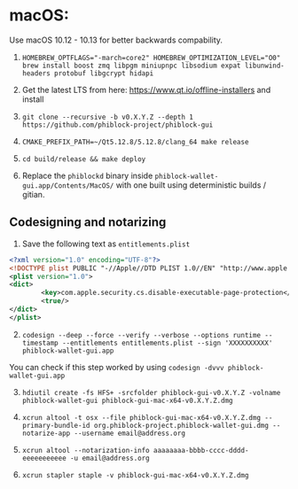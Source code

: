 # macOS:

Use macOS 10.12 - 10.13 for better backwards compability.

1. `HOMEBREW_OPTFLAGS="-march=core2" HOMEBREW_OPTIMIZATION_LEVEL="O0" brew install boost zmq libpgm miniupnpc libsodium expat libunwind-headers protobuf libgcrypt hidapi`

2. Get the latest LTS from here: https://www.qt.io/offline-installers and install

3. `git clone --recursive -b v0.X.Y.Z --depth 1 https://github.com/phiblock-project/phiblock-gui` 

4. `CMAKE_PREFIX_PATH=~/Qt5.12.8/5.12.8/clang_64 make release`

5. `cd build/release && make deploy`

6. Replace the `phiblockd` binary inside `phiblock-wallet-gui.app/Contents/MacOS/` with one built using deterministic builds / gitian.

## Codesigning and notarizing

1. Save the following text as `entitlements.plist`

```xml
<?xml version="1.0" encoding="UTF-8"?>
<!DOCTYPE plist PUBLIC "-//Apple//DTD PLIST 1.0//EN" "http://www.apple.com/DTDs/PropertyList-1.0.dtd">
<plist version="1.0">
<dict>
        <key>com.apple.security.cs.disable-executable-page-protection</key>
        <true/>
</dict>
</plist>
```

2. `codesign --deep --force --verify --verbose --options runtime --timestamp --entitlements entitlements.plist --sign 'XXXXXXXXXX' phiblock-wallet-gui.app`

You can check if this step worked by using `codesign -dvvv phiblock-wallet-gui.app`

3. `hdiutil create -fs HFS+ -srcfolder phiblock-gui-v0.X.Y.Z -volname phiblock-wallet-gui phiblock-gui-mac-x64-v0.X.Y.Z.dmg`

4. `xcrun altool -t osx --file phiblock-gui-mac-x64-v0.X.Y.Z.dmg --primary-bundle-id org.phiblock-project.phiblock-wallet-gui.dmg --notarize-app --username email@address.org`

5. `xcrun altool --notarization-info aaaaaaaa-bbbb-cccc-dddd-eeeeeeeeeee -u email@address.org`

6. `xcrun stapler staple -v phiblock-gui-mac-x64-v0.X.Y.Z.dmg`
